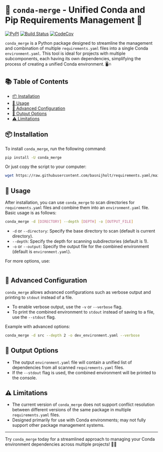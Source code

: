 # :rocket: `conda-merge` - Unified Conda and Pip Requirements Management :rocket:

[![PyPI](https://img.shields.io/pypi/v/conda_merge.svg)](https://pypi.python.org/pypi/conda_merge)
[![Build Status](https://github.com/basnijholt/conda_merge/actions/workflows/pytest.yml/badge.svg)](https://github.com/basnijholt/conda_merge/actions/workflows/pytest.yml)
[![CodeCov](https://codecov.io/gh/basnijholt/conda_merge/branch/main/graph/badge.svg)](https://codecov.io/gh/basnijholt/conda_merge)

`conda_merge` is a Python package designed to streamline the management and combination of multiple `requirements.yaml` files into a single Conda `environment.yaml`. This tool is ideal for projects with multiple subcomponents, each having its own dependencies, simplifying the process of creating a unified Conda environment. 🖥️🔥

## :books: Table of Contents

<!-- START doctoc generated TOC please keep comment here to allow auto update -->
<!-- DON'T EDIT THIS SECTION, INSTEAD RE-RUN doctoc TO UPDATE -->

- [:package: Installation](#package-installation)
- [:memo: Usage](#memo-usage)
- [:wrench: Advanced Configuration](#wrench-advanced-configuration)
- [:scroll: Output Options](#scroll-output-options)
- [:warning: Limitations](#warning-limitations)

<!-- END doctoc generated TOC please keep comment here to allow auto update -->


## :package: Installation

To install `conda_merge`, run the following command:

```bash
pip install -U conda_merge
```

Or just copy the script to your computer:
```bash
wget https://raw.githubusercontent.com/basnijholt/requirements.yaml/main/conda_merge.py
```

## :memo: Usage

After installation, you can use `conda_merge` to scan directories for `requirements.yaml` files and combine them into an `environment.yaml` file. Basic usage is as follows:

```bash
conda_merge -d [DIRECTORY] --depth [DEPTH] -o [OUTPUT_FILE]
```

- `-d` or `--directory`: Specify the base directory to scan (default is current directory).
- `--depth`: Specify the depth for scanning subdirectories (default is 1).
- `-o` or `--output`: Specify the output file for the combined environment (default is `environment.yaml`).

For more options, use:

<!-- CODE:BASH:START -->
<!-- echo '```bash' -->
<!-- conda_merge -h -->
<!-- echo '```' -->
<!-- CODE:END -->
<!-- OUTPUT:START -->
<!-- ⚠️ This content is auto-generated by `markdown-code-runner`. -->
```bash
```

<!-- OUTPUT:END -->


## :wrench: Advanced Configuration

`conda_merge` allows advanced configurations such as verbose output and printing to `stdout` instead of a file.

- To enable verbose output, use the `-v` or `--verbose` flag.
- To print the combined environment to `stdout` instead of saving to a file, use the `--stdout` flag.

Example with advanced options:

```bash
conda_merge -d src --depth 2 -o dev_environment.yaml --verbose
```

## :scroll: Output Options

- The output `environment.yaml` file will contain a unified list of dependencies from all scanned `requirements.yaml` files.
- If the `--stdout` flag is used, the combined environment will be printed to the console.

## :warning: Limitations

- The current version of `conda_merge` does not support conflict resolution between different versions of the same package in multiple `requirements.yaml` files.
- Designed primarily for use with Conda environments; may not fully support other package management systems.

* * *

Try `conda_merge` today for a streamlined approach to managing your Conda environment dependencies across multiple projects! 🎉👏
